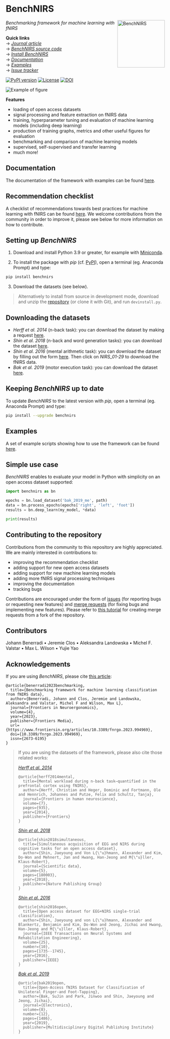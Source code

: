 # BenchNIRS

<img title="BenchNIRS" align="right" width="150" height="150" src="https://hanbnrd.gitlab.io/assets/img/logos/benchnirs.png" alt="BenchNIRS">

*Benchmarking framework for machine learning with fNIRS*

**Quick links**  
&rarr; [*Journal article*](https://www.frontiersin.org/articles/10.3389/fnrgo.2023.994969)  
&rarr; [*BenchNIRS source code*](https://gitlab.com/HanBnrd/benchnirs)  
&rarr; [*Install BenchNIRS*](https://hanbnrd.gitlab.io/benchnirs/install.html)  
&rarr; [*Documentation*](https://hanbnrd.gitlab.io/benchnirs)  
&rarr; [*Examples*](https://hanbnrd.gitlab.io/benchnirs/examples.html)  
&rarr; [*Issue tracker*](https://gitlab.com/HanBnrd/benchnirs/-/issues)  


[![PyPI version](https://img.shields.io/pypi/v/benchnirs)](https://pypi.org/project/benchnirs/)
[![License](https://img.shields.io/badge/license-MIT-blue)](https://gitlab.com/HanBnrd/benchnirs/-/blob/main/LICENSE)
[![DOI](https://img.shields.io/badge/doi-10.3389%2Ffnrgo.2023.994969-blue)](https://doi.org/10.3389/fnrgo.2023.994969)


![Example of figure](https://gitlab.com/HanBnrd/benchnirs/-/raw/v1.0/example.png)


**Features**
- loading of open access datasets
- signal processing and feature extraction on fNIRS data
- training, hyperparameter tuning and evaluation of machine learning models (including deep learning)
- production of training graphs, metrics and other useful figures for evaluation
- benchmarking and comparison of machine learning models
- supervised, self-supervised and transfer learning
- much more!


## Documentation
The documentation of the framework with examples can be found [here](https://hanbnrd.gitlab.io/benchnirs).


## Recommendation checklist
A checklist of recommendations towards best practices for machine learning with fNIRS can be found [here](./CHECKLIST.md). We welcome contributions from the community in order to improve it, please see below for more information on how to contribute.


## Setting up *BenchNIRS*
1. Download and install Python 3.9 or greater, for example with [Miniconda](https://docs.conda.io/projects/miniconda/en/latest/index.html).

2. To install the package with *pip* (cf. [PyPI](https://pypi.org/project/benchnirs/)), open a terminal (eg. Anaconda Prompt) and type:
```bash
pip install benchnirs
```

3. Download the datasets (see below).

> Alternatively to install from source in development mode, download and unzip the [repository](https://gitlab.com/HanBnrd/benchnirs/-/archive/main/benchnirs-main.zip) (or clone it with Git), and run `devinstall.py`.


## Downloading the datasets
- *Herff et al. 2014* (n-back task): you can download the dataset by making a request [here](http://www.csl.uni-bremen.de/CorpusData/download.php?crps=fNIRS).
- *Shin et al. 2018* (n-back and word generation tasks): you can download the dataset [here](http://doc.ml.tu-berlin.de/simultaneous_EEG_NIRS/NIRS/NIRS_01-26_MATLAB.zip).
- *Shin et al. 2016* (mental arithmetic task): you can download the dataset by filling out the form [here](http://doc.ml.tu-berlin.de/hBCI). Then click on *NIRS_01-29* to download the fNIRS data.
- *Bak et al. 2019* (motor execution task): you can download the dataset [here](https://figshare.com/ndownloader/files/18069143).


## Keeping *BenchNIRS* up to date
To update *BenchNIRS* to the latest version with *pip*, open a terminal (eg. Anaconda Prompt) and type:
```bash
pip install --upgrade benchnirs
```


## Examples
A set of example scripts showing how to use the framework can be found [here](https://hanbnrd.gitlab.io/benchnirs/examples.html).


## Simple use case
*BenchNIRS* enables to evaluate your model in Python with simplicity on an open access dataset supported:
```python
import benchnirs as bn

epochs = bn.load_dataset('bak_2019_me', path)
data = bn.process_epochs(epochs['right', 'left', 'foot'])
results = bn.deep_learn(my_model, *data)

print(results)
```


## Contributing to the repository
Contributions from the community to this repository are highly appreciated. We are mainly interested in contributions to:
- improving the recommendation checklist
- adding support for new open access datasets
- adding support for new machine learning models
- adding more fNIRS signal processing techniques
- improving the documentation
- tracking bugs

Contributions are encouraged under the form of [issues](https://gitlab.com/HanBnrd/benchnirs/-/issues) (for reporting bugs or requesting new features) and [merge requests](https://gitlab.com/HanBnrd/benchnirs/-/merge_requests) (for fixing bugs and implementing new features).
Please refer to [this tutorial](https://docs.gitlab.com/ee/user/project/repository/forking_workflow.html) for creating merge requests from a fork of the repository.


## Contributors
Johann Benerradi &bull; Jeremie Clos &bull; Aleksandra Landowska &bull; Michel F. Valstar &bull; Max L. Wilson &bull; Yujie Yao


## Acknowledgements
If you are using *BenchNIRS*, please cite [this article](https://doi.org/10.3389/fnrgo.2023.994969):
```
@article{benerradi2023benchmarking,
  title={Benchmarking framework for machine learning classification from fNIRS data},
  author={Benerradi, Johann and Clos, Jeremie and Landowska, Aleksandra and Valstar, Michel F and Wilson, Max L},
  journal={Frontiers in Neuroergonomics},
  volume={4},
  year={2023},
  publisher={Frontiers Media},
  url={https://www.frontiersin.org/articles/10.3389/fnrgo.2023.994969},
  doi={10.3389/fnrgo.2023.994969},
  issn={2673-6195}
}
```

> If you are using the datasets of the framework, please also cite those related works:
> 
> [*Herff et al. 2014*](https://doi.org/10.3389/fnhum.2013.00935)
> ```
> @article{herff2014mental,
> 	title={Mental workload during n-back task—quantified in the prefrontal cortex using fNIRS},
> 	author={Herff, Christian and Heger, Dominic and Fortmann, Ole and Hennrich, Johannes and Putze, Felix and Schultz, Tanja},
> 	journal={Frontiers in human neuroscience},
> 	volume={7},
> 	pages={935},
> 	year={2014},
> 	publisher={Frontiers}
> }
> ```
> 
> [*Shin et al. 2018*](https://doi.org/10.1038/sdata.2018.3)
> ```
> @article{shin2018simultaneous,
> 	title={Simultaneous acquisition of EEG and NIRS during cognitive tasks for an open access dataset},
> 	author={Shin, Jaeyoung and Von L{\"u}hmann, Alexander and Kim, Do-Won and Mehnert, Jan and Hwang, Han-Jeong and M{\"u}ller, Klaus-Robert},
> 	journal={Scientific data},
> 	volume={5},
> 	pages={180003},
> 	year={2018},
> 	publisher={Nature Publishing Group}
> }
> ```
> 
> [*Shin et al. 2016*](https://doi.org/10.1109/TNSRE.2016.2628057)
> ```
> @article{shin2016open,
> 	title={Open access dataset for EEG+NIRS single-trial classification},
> 	author={Shin, Jaeyoung and von L{\"u}hmann, Alexander and Blankertz, Benjamin and Kim, Do-Won and Jeong, Jichai and Hwang, Han-Jeong and M{\"u}ller, Klaus-Robert},
> 	journal={IEEE Transactions on Neural Systems and Rehabilitation Engineering},
> 	volume={25},
> 	number={10},
> 	pages={1735--1745},
> 	year={2016},
> 	publisher={IEEE}
> }
> ```
> 
> [*Bak et al. 2019*](https://doi.org/10.3390/electronics8121486)
> ```
> @article{bak2019open,
> 	title={Open-Access fNIRS Dataset for Classification of Unilateral Finger-and Foot-Tapping},
> 	author={Bak, SuJin and Park, Jinwoo and Shin, Jaeyoung and Jeong, Jichai},
> 	journal={Electronics},
> 	volume={8},
> 	number={12},
> 	pages={1486},
> 	year={2019},
> 	publisher={Multidisciplinary Digital Publishing Institute}
> }
> ```
